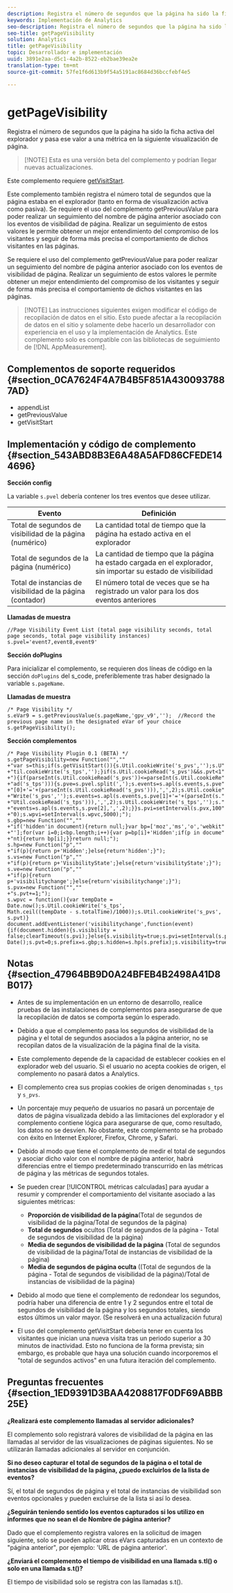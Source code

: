 ```yaml
---
description: Registra el número de segundos que la página ha sido la ficha activa del explorador y pasa ese valor a una métrica en la siguiente visualización de página.
keywords: Implementación de Analytics
seo-description: Registra el número de segundos que la página ha sido la ficha activa del explorador y pasa ese valor a una métrica en la siguiente visualización de página.
seo-title: getPageVisibility
solution: Analytics
title: getPageVisibility
topic: Desarrollador e implementación
uuid: 3891e2aa-d5c1-4a2b-8522-eb2bae39ea2e
translation-type: tm+mt
source-git-commit: 57fe1f6d613b9f54a5191ac8684d36bccfebf4e5

---
```



# getPageVisibility

Registra el número de segundos que la página ha sido la ficha activa del explorador y pasa ese valor a una métrica en la siguiente visualización de página.

> [!NOTE] Esta es una versión beta del complemento y podrían llegar nuevas actualizaciones.

Este complemento requiere [getVisitStart](/help/implement/js-implementation/plugins/getvisitstart.md).

Este complemento también registra el número total de segundos que la página estaba en el explorador (tanto en forma de visualización activa como pasiva). Se requiere el uso del complemento getPreviousValue para poder realizar un seguimiento del nombre de página anterior asociado con los eventos de visibilidad de página. Realizar un seguimiento de estos valores le permite obtener un mejor entendimiento del compromiso de los visitantes y seguir de forma más precisa el comportamiento de dichos visitantes en las páginas.

Se requiere el uso del complemento getPreviousValue para poder realizar un seguimiento del nombre de página anterior asociado con los eventos de visibilidad de página. Realizar un seguimiento de estos valores le permite obtener un mejor entendimiento del compromiso de los visitantes y seguir de forma más precisa el comportamiento de dichos visitantes en las páginas.

> [!NOTE] Las instrucciones siguientes exigen modificar el código de recopilación de datos en el sitio. Esto puede afectar a la recopilación de datos en el sitio y solamente debe hacerlo un desarrollador con experiencia en el uso y la implementación de Analytics. Este complemento solo es compatible con las bibliotecas de seguimiento de [!DNL AppMeasurement].

## Complementos de soporte requeridos {#section_0CA7624F4A7B4B5F851A4300937887AD}

* appendList
* getPreviousValue
* getVisitStart

## Implementación y código de complemento {#section_543ABD8B3E6A48A5AFD86CFEDE144696}

**Sección config**

La variable `s.pvel` debería contener los tres eventos que desee utilizar.

| Evento | Definición |
|---|---|
| Total de segundos de visibilidad de la página (numérico) | La cantidad total de tiempo que la página ha estado activa en el explorador |
| Total de segundos de la página (numérico) | La cantidad de tiempo que la página ha estado cargada en el explorador, sin importar su estado de visibilidad |
| Total de instancias de visibilidad de la página (contador) | El número total de veces que se ha registrado un valor para los dos eventos anteriores |

**Llamadas de muestra**

```
//Page Visibility Event List (total page visibility seconds, total page seconds, total page visibility instances) 
s.pvel='event7,event8,event9' 
```

**Sección doPlugins**

Para inicializar el complemento, se requieren dos líneas de código en la sección `doPlugins` del s_code, preferiblemente tras haber designado la variable `s.pageName`.

**Llamadas de muestra**

```
/* Page Visibility */ 
s.eVar9 = s.getPreviousValue(s.pageName,'gpv_v9','');  //Record the previous page name in the designated eVar of your choice 
s.getPageVisibility(); 
```

**Sección complementos**

```
/* Page Visibility Plugin 0.1 (BETA) */ 
s.getPageVisibility=new Function("","" 
+"var s=this;if(s.getVisitStart()){s.Util.cookieWrite('s_pvs','');s.U" 
+"til.cookieWrite('s_tps','');}if(s.Util.cookieRead('s_pvs')&&s.pvt<1" 
+"){if(parseInt(s.Util.cookieRead('s_pvs'))<=parseInt(s.Util.cookieRe" 
+"ad('s_tps'))){s.pve=s.pvel.split(',');s.events=s.apl(s.events,s.pve" 
+"[0]+'='+(parseInt(s.Util.cookieRead('s_pvs'))),',',2);s.Util.cookie" 
+"Write('s_pvs','');s.events=s.apl(s.events,s.pve[1]+'='+(parseInt(s." 
+"Util.cookieRead('s_tps'))),',',2);s.Util.cookieWrite('s_tps','');s." 
+"events=s.apl(s.events,s.pve[2],',',2);}}s.pvi=setInterval(s.pvx,100" 
+"0);s.wpvi=setInterval(s.wpvc,5000);"); 
s.gbp=new Function("","" 
+"if('hidden'in document){return null;}var bp=['moz','ms','o','webkit" 
+"'];for(var i=0;i<bp.length;i++){var p=bp[i]+'Hidden';if(p in docume" 
+"nt){return bp[i];}}return null;"); 
s.hp=new Function("p","" 
+"if(p){return p+'Hidden';}else{return'hidden';}"); 
s.vs=new Function("p","" 
+"if(p){return p+'VisibilityState';}else{return'visibilityState';}"); 
s.ve=new Function("p","" 
+"if(p){return p+'visibilitychange';}else{return'visibilitychange';}"); 
s.pvx=new Function("","" 
+"s.pvt+=1;"); 
s.wpvc = function(){var tempDate = Date.now();s.Util.cookieWrite('s_tps', 
Math.ceil((tempDate - s.totalTime)/1000));s.Util.cookieWrite('s_pvs', s.pvt)} 
document.addEventListener('visibilitychange',function(event){if(document.hidden){s.visibility = false;clearTimeout(s.pvi);}else{s.visibility=true;s.pvi=setInterval(s.pvx,1000);}});s.totalTime=new Date();s.pvt=0;s.prefix=s.gbp;s.hidden=s.hp(s.prefix);s.visibility=true;s.visibilityState=s.vs(s.prefix);s.visibilityEvent=s.ve(s.prefix); 
```

## Notas {#section_47964BB9D0A24BFEB4B2498A41D8B017}

* Antes de su implementación en un entorno de desarrollo, realice pruebas de las instalaciones de complementos para asegurarse de que la recopilación de datos se comporta según lo esperado.
* Debido a que el complemento pasa los segundos de visibilidad de la página y el total de segundos asociados a la página anterior, no se recopilan datos de la visualización de la página final de la visita.
* Este complemento depende de la capacidad de establecer cookies en el explorador web del usuario. Si el usuario no acepta cookies de origen, el complemento no pasará datos a Analytics.
* El complemento crea sus propias cookies de origen denominadas `s_tps` y `s_pvs`.

* Un porcentaje muy pequeño de usuarios no pasará un porcentaje de datos de página visualizada debido a las limitaciones del explorador y el complemento contiene lógica para asegurarse de que, como resultado, los datos no se desvíen. No obstante, este complemento se ha probado con éxito en Internet Explorer, Firefox, Chrome, y Safari.
* Debido al modo que tiene el complemento de medir el total de segundos y asociar dicho valor con el nombre de página anterior, habrá diferencias entre el tiempo predeterminado transcurrido en las métricas de página y las métricas de segundos totales.
* Se pueden crear [!UICONTROL métricas calculadas] para ayudar a resumir y comprender el comportamiento del visitante asociado a las siguientes métricas:

   * **Proporción de visibilidad de la página**(Total de segundos de visibilidad de la página/Total de segundos de la página)
   * **Total de segundos** ocultos (Total de segundos de la página - Total de segundos de visibilidad de la página)
   * **Media de segundos de visibilidad de la página** (Total de segundos de visibilidad de la página/Total de instancias de visibilidad de la página)
   * **Media de segundos de página oculta** ((Total de segundos de la página - Total de segundos de visibilidad de la página)/Total de instancias de visibilidad de la página)

* Debido al modo que tiene el complemento de redondear los segundos, podría haber una diferencia de entre 1 y 2 segundos entre el total de segundos de visibilidad de la página y los segundos totales, siendo estos últimos un valor mayor. (Se resolverá en una actualización futura)
* El uso del complemento getVisitStart debería tener en cuenta los visitantes que inician una nueva visita tras un periodo superior a 30 minutos de inactividad. Esto no funciona de la forma prevista; sin embargo, es probable que haya una solución cuando incorporemos el "total de segundos activos" en una futura iteración del complemento.

## Preguntas frecuentes {#section_1ED9391D3BAA4208817F0DF69ABBB25E}

**¿Realizará este complemento llamadas al servidor adicionales?**

El complemento solo registrará valores de visibilidad de la página en las llamadas al servidor de las visualizaciones de páginas siguientes. No se utilizarán llamadas adicionales al servidor en conjunción.

**Si no deseo capturar el total de segundos de la página o el total de instancias de visibilidad de la página, ¿puedo excluirlos de la lista de eventos?**

Sí, el total de segundos de página y el total de instancias de visibilidad son eventos opcionales y pueden excluirse de la lista si así lo desea.

**¿Seguirán teniendo sentido los eventos capturados si los utilizo en informes que no sean el de Nombre de página anterior?**

Dado que el complemento registra valores en la solicitud de imagen siguiente, solo se pueden aplicar otras eVars capturadas en un contexto de "página anterior", por ejemplo: 'URL de página anterior'.

**¿Enviará el complemento el tiempo de visibilidad en una llamada s.tl() o solo en una llamada s.t()?**

El tiempo de visibilidad solo se registra con las llamadas s.t().
